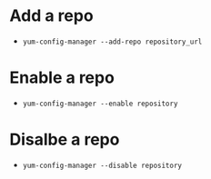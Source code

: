 # Add a repo
* `yum-config-manager --add-repo repository_url`

# Enable a repo
* `yum-config-manager --enable repository`

# Disalbe a repo
* `yum-config-manager --disable repository`
